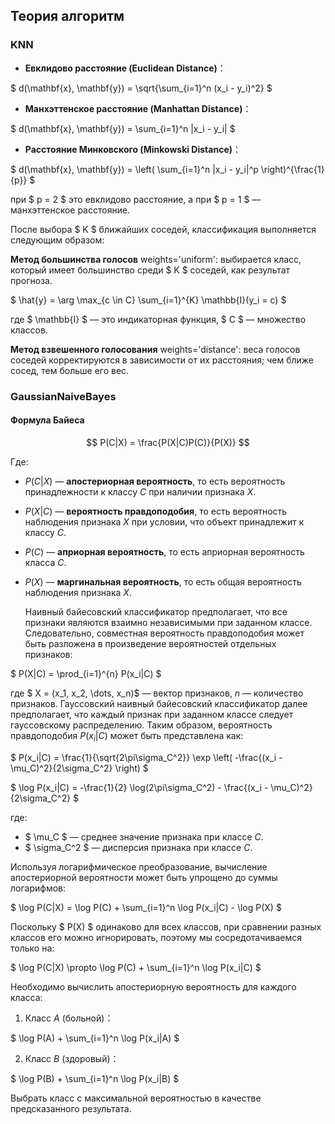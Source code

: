 ## Теория алгоритм
### KNN 
- **Евклидово расстояние (Euclidean Distance)**：

$
d(\mathbf{x}, \mathbf{y}) = \sqrt{\sum_{i=1}^n (x_i - y_i)^2}
$

- **Манхэттенское расстояние (Manhattan Distance)**：

$
d(\mathbf{x}, \mathbf{y}) = \sum_{i=1}^n |x_i - y_i|
$

- **Расстояние Минковского (Minkowski Distance)**：

$
d(\mathbf{x}, \mathbf{y}) = \left( \sum_{i=1}^n |x_i - y_i|^p \right)^{\frac{1}{p}}
$

при $ p = 2 $ это евклидово расстояние, а при $ p = 1 $ — манхэттенское расстояние.

После выбора $ K $ ближайших соседей, классификация выполняется следующим образом:

**Метод большинства голосов** weights='uniform': выбирается класс, который имеет большинство среди $ K $ соседей, как результат прогноза.

$
\hat{y} = \arg \max_{c \in C} \sum_{i=1}^{K} \mathbb{I}(y_i = c)
$

где $ \mathbb{I} $ — это индикаторная функция, $ C $ — множество классов.

**Метод взвешенного голосования** weights='distance': веса голосов соседей корректируются в зависимости от их расстояния; чем ближе сосед, тем больше его вес.

### GaussianNaiveBayes
#### Формула Байеса

$$
P(C|X) = \frac{P(X|C)P(C)}{P(X)}
$$

Где:

- $P(C|X)$ — **апостериорная вероятность**, то есть вероятность принадлежности к классу $C$ при наличии признака $X$.
- $P(X|C)$ — **вероятность правдоподобия**, то есть вероятность наблюдения признака $X$ при условии, что объект принадлежит к классу $C$.
- $P(C)$ — **априорная вероятность**, то есть априорная вероятность класса $C$.
- $P(X)$ — **маргинальная вероятность**, то есть общая вероятность наблюдения признака $X$.
  
  Наивный байесовский классификатор предполагает, что все признаки являются взаимно независимыми при заданном классе. Следовательно, совместная вероятность правдоподобия может быть разложена в произведение вероятностей отдельных признаков:<br>

$
P(X|C) = \prod_{i=1}^{n} P(x_i|C)
$

где $ X = (x_1, x_2, \dots, x_n)$ — вектор признаков, $n$ — количество признаков.
Гауссовский наивный байесовский классификатор далее предполагает, что каждый признак при заданном классе следует гауссовскому распределению. Таким образом, вероятность правдоподобия $P(x_i|C)$ может быть представлена как:

$
P(x_i|C) = \frac{1}{\sqrt{2\pi\sigma_C^2}} \exp \left( -\frac{(x_i - \mu_C)^2}{2\sigma_C^2} \right)
$

$
\log P(x_i|C) = -\frac{1}{2} \log(2\pi\sigma_C^2) - \frac{(x_i - \mu_C)^2}{2\sigma_C^2}
$


где:

- $ \mu_C $ — среднее значение признака при классе $C$.
- $ \sigma_C^2 $ — дисперсия признака при классе $C$.

Используя логарифмическое преобразование, вычисление апостериорной вероятности может быть упрощено до суммы логарифмов:

$
\log P(C|X) = \log P(C) + \sum_{i=1}^n \log P(x_i|C) - \log P(X)
$

Поскольку $ P(X) $ одинаково для всех классов, при сравнении разных классов его можно игнорировать, поэтому мы сосредотачиваемся только на:

$
\log P(C|X) \propto \log P(C) + \sum_{i=1}^n \log P(x_i|C)
$

Необходимо вычислить апостериорную вероятность для каждого класса:

1.  Класс $A$ (больной)：

$
\log P(A) + \sum_{i=1}^n \log P(x_i|A)
$

2.  Класс $B$ (здоровый)：

$
\log P(B) + \sum_{i=1}^n \log P(x_i|B)
$

Выбрать класс с максимальной вероятностью в качестве предсказанного результата.